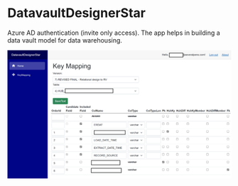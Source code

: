 # DatavaultDesignerStar
Azure AD authentication (invite only access). The app helps in building a data vault model for data warehousing.

<img src="./DatavaultDesignerScreenshot.png"/>